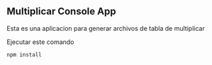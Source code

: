 
## Multiplicar Console App

Esta es una aplicacion para generar archivos de tabla de 
multiplicar

Ejecutar este comando 

```
npm install
```
